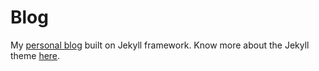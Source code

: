 # Blog
My [personal blog](https://ravicharann.github.io/blog) built on Jekyll framework. Know more about the Jekyll theme [here](https://taylantatli.github.io/Moon).
